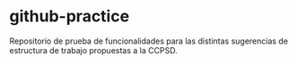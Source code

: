# github-practice
   Repositorio de prueba de funcionalidades para las distintas sugerencias de estructura de trabajo propuestas a la CCPSD.   

